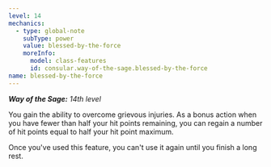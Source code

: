 ```yaml
---
level: 14
mechanics:
  - type: global-note
    subType: power
    value: blessed-by-the-force
    moreInfo:
      model: class-features
      id: consular.way-of-the-sage.blessed-by-the-force
name: blessed-by-the-force
---
```

_**Way of the Sage:** 14th level_
You gain the ability to overcome grievous injuries. As a bonus action when you have fewer than half your hit points remaining, you can regain a number of hit points equal to half your hit point maximum.
Once you've used this feature, you can't use it again until you finish a long rest.